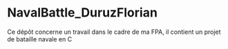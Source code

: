 # NavalBattle_DuruzFlorian
Ce dépôt concerne un travail dans le cadre de ma FPA, il contient un projet de bataille navale en C
